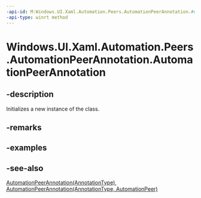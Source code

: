 ```yaml
---
-api-id: M:Windows.UI.Xaml.Automation.Peers.AutomationPeerAnnotation.#ctor
-api-type: winrt method
---
```


<!-- Method syntax
public AutomationPeerAnnotation()
-->

# Windows.UI.Xaml.Automation.Peers.AutomationPeerAnnotation.AutomationPeerAnnotation

## -description
Initializes a new instance of the  class.


## -remarks

## -examples

## -see-also
[AutomationPeerAnnotation(AnnotationType)](automationpeerannotation_automationpeerannotation_1248029786.md), [AutomationPeerAnnotation(AnnotationType, AutomationPeer)](automationpeerannotation_automationpeerannotation_1515698210.md)
